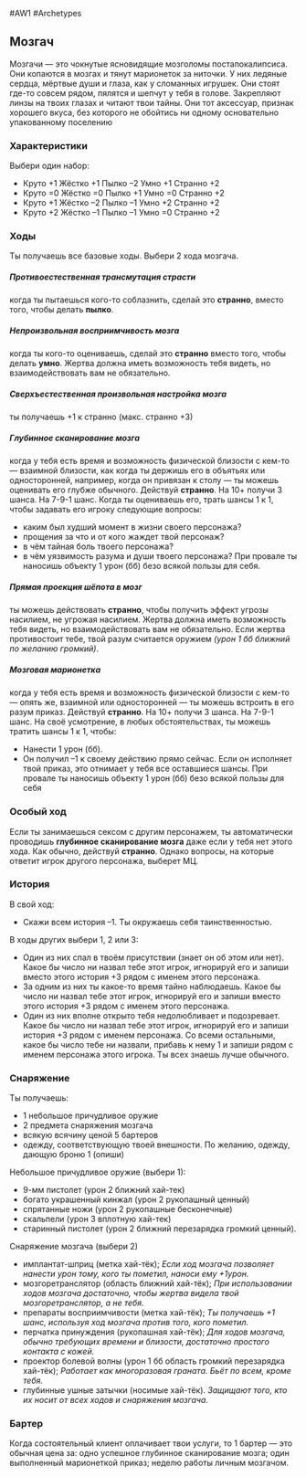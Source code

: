 #AW1 #Archetypes 

## Мозгач

Мозгачи — это чокнутые ясновидящие мозголомы постапокалипсиса. Они копаются в мозгах и тянут марионеток за ниточки. У них ледяные сердца, мёртвые души и глаза, как у сломанных игрушек. Они стоят где-то совсем рядом, пялятся и шепчут у тебя в голове. Закрепляют линзы на твоих глазах и читают твои тайны. 
Они тот аксессуар, признак хорошего вкуса, без которого не обойтись ни одному основательно упакованному поселению

### Характеристики 
Выбери один набор: 
- Круто +1 Жёстко +1 Пылко –2 Умно +1 Странно +2 
- Круто =0 Жёстко =0 Пылко +1 Умно =0 Странно +2 
- Круто +1 Жёстко –2 Пылко –1 Умно +2 Странно +2 
- Круто +2 Жёстко –1 Пылко –1 Умно =0 Странно +2

### Ходы
Ты получаешь все базовые ходы. Выбери 2 хода мозгача.


##### Противоестественная трансмутация страсти
когда ты пытаешься кого-то соблазнить, сделай это **странно**, вместо того, чтобы делать **пылко**.

##### Непроизвольная восприимчивость мозга
когда ты кого-то оцениваешь, сделай это **странно** вместо того, чтобы делать **умно**. Жертва должна иметь возможность тебя видеть, но взаимодействовать вам не обязательно. 

##### Сверхъестественная произвольная настройка мозга
ты получаешь +1 к странно (макс. странно +3)

##### Глубинное сканирование мозга
когда у тебя есть время и возможность физической близости с кем-то — взаимной близости, как когда ты держишь его в объятьях или односторонней, например, когда он привязан к столу — ты можешь оценивать его глубже обычного. Действуй **странно**. На 10+ получи 3 шанса. На 7-9-1 шанс. Когда ты оцениваешь его, трать шансы 1 к 1, чтобы задавать его игроку следующие вопросы: 
- каким был худший момент в жизни своего персонажа? 
- прощения за что и от кого жаждет твой персонаж?
- в чём тайная боль твоего персонажа? 
- в чём уязвимость разума и души твоего персонажа? 
При провале ты наносишь объекту 1 урон (бб) безо всякой пользы для себя. 

##### Прямая проекция шёпота в мозг
ты можешь действовать **странно**, чтобы получить эффект угрозы насилием, не угрожая насилием. Жертва должна иметь возможность тебя видеть, но взаимодействовать вам не обязательно. Если жертва противостоит тебе, твой разум считается оружием *(урон 1 бб ближний по желанию громкий)*. 

##### Мозговая марионетка
когда у тебя есть время и возможность физической близости с кем-то — опять же, взаимной или односторонней — ты можешь встроить в его разум приказ. Действуй **странно**. На 10+ получи 3 шанса. На 7-9-1 шанс. На своё усмотрение, в любых обстоятельствах, ты можешь тратить шансы 1 к 1, чтобы: 
- Нанести 1 урон (бб).
- Он получил –1 к своему действию прямо сейчас.
Если он исполняет твой приказ, это отнимает у тебя все оставшиеся шансы. При провале ты наносишь объекту 1 урон (бб) безо всякой пользы для себя

### Особый ход
Если ты занимаешься сексом с другим персонажем, ты автоматически проводишь **глубинное сканирование мозга** даже если у тебя нет этого хода. Как обычно, действуй **странно**. Однако вопросы, на которые ответит игрок другого персонажа, выберет МЦ.

### История
В свой ход: 
- Скажи всем история –1. Ты окружаешь себя таинственностью. 
 
В ходы других выбери 1, 2 или 3:
- Один из них спал в твоём присутствии (знает он об этом или нет). Какое бы число ни назвал тебе этот игрок, игнорируй его и запиши вместо этого история +3 рядом с именем этого персонажа. 
- За одним из них ты какое-то время тайно наблюдаешь. Какое бы число ни назвал тебе этот игрок, игнорируй его и запиши вместо этого история +3 рядом с именем этого персонажа. 
- Один из них вполне открыто тебя недолюбливает и подозревает. Какое бы число ни назвал тебе этот игрок, игнорируй его и запиши история +3 рядом с именем персонажа.
Со всеми остальными, какое бы число тебе ни назвали, прибавь к нему 1 и запиши рядом с именем персонажа этого игрока. Ты всех знаешь лучше обычного.

### Снаряжение 
Ты получаешь: 
- 1 небольшое причудливое оружие
- 2 предмета снаряжения мозгача
- всякую всячину ценой 5 бартеров
- одежду, соответствующую твоей внешности. По желанию, одежду, дающую броню 1 (опиши) 

Небольшое причудливое оружие (выбери 1):
- 9-мм пистолет (урон 2 ближний хай-тек)
- богато украшенный кинжал (урон 2 рукопашный ценный)
- спрятанные ножи (урон 2 рукопашные бесконечные)
- скальпели (урон 3 вплотную хай-тек)
- старинный пистолет (урон 2 ближний перезарядка громкий ценный).

Снаряжение мозгача (выбери 2)
* имплантат-шприц (метка хай-тёк); *Если ход мозгача позволяет нанести урон тому, кого ты пометил, наноси ему +1урон.* 
* мозгоретранслятор (область ближний хай-тёк); *При использовании ходов мозгача достаточно, чтобы жертва видела твой мозгоретранслятор, а не тебя.* 
* препараты восприимчивости (метка хай-тёк); *Ты получаешь +1 шанс, используя ход мозгача против того, кого пометил.* 
* перчатка принуждения (рукопашная хай-тёк); *Для ходов мозгача, обычно требующих времени и близости, достаточно простого контакта с кожей.* 
* проектор болевой волны (урон 1 бб область громкий перезарядка хай-тёк); *Работает как многоразовая граната. Бьёт по всем, кроме тебя.* 
* глубинные ушные затычки (носимые хай-тёк). *Защищают того, кто их носит от всех ходов и снаряжения мозгача.*

### Бартер
Когда состоятельный клиент оплачивает твои услуги, то 1 бартер — это обычная цена за: одно успешное глубинное сканирование мозга; один выполненный марионеткой приказ; неделю работы личным мозгачом.



